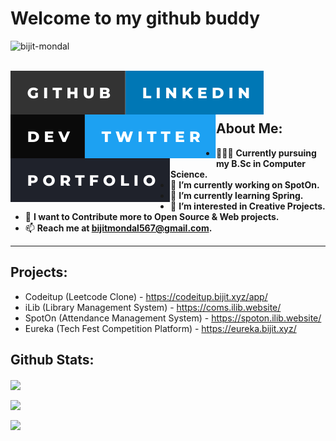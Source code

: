 # Welcome to my github buddy

[<img align="left" src="https://komarev.com/ghpvc/?username=bijit-mondal&label=Profile%20views&color=0e75b6&style=flat" alt="bijit-mondal" />](https://github.com/Bijit-Mondal)<br><br>


[<img align="left" alt="Bijit Mondal | Github" src="./assets/icons/-github.svg" />](https://github.com/Bijit-Mondal)

[<img align="left" alt="Bijit Mondal | Linkedin" src="./assets/icons/-linkedin.svg" />](https://www.linkedin.com/in/bijit-mondal-3b196721b/)

[<img align="left" alt="Bijit Mondal | Dev To" src="./assets/icons/-dev.svg" />](https://dev.to/mkp_bijit)

[<img align="left" alt="Bijit Mondal | Twitter" src="./assets/icons/-twitter.svg" />](https://twitter.com/BijitMondal10)

[<img align="left" alt="Bijit Mondal | Portfolio" src="./assets/icons/-portfolio.svg" />](https://portfolio.bijit.xyz)

<br/>
<br/>
<br/>

## About Me:

-   👨🏻‍🎓 **Currently pursuing my B.Sc in Computer Science.**
-   🔭 **I’m currently working on SpotOn.**
-   🌱 **I’m currently learning Spring.**
-   👯 **I’m interested in Creative Projects.**
-   🥅 **I want to Contribute more to Open Source & Web projects.**
-   📫 **Reach me at [bijitmondal567@gmail.com](mailto:bijitmondal567@gmail.com).**

<hr/>

## Projects:
-  Codeitup (Leetcode Clone) - <a href="https://codeitup.bijit.xyz/app">https://codeitup.bijit.xyz/app/</a>
-  iLib (Library Management System) - <a href="https://coms.ilib.website/">https://coms.ilib.website/</a>
-  SpotOn (Attendance Management System) - <a href="https://spoton.ilib.website/">https://spoton.ilib.website/</a>
-  Eureka (Tech Fest Competition Platform) - <a href="https://eureka.bijit.xyz/">https://eureka.bijit.xyz/</a>

## Github Stats:

[<img align="center" width="500" src="https://github-readme-streak-stats.herokuapp.com/?user=Bijit-Mondal&theme=dracula" />](https://github.com/Bijit-Mondal)

[<img align="center" width="500" src="https://github-readme-stats.vercel.app/api/top-langs?username=bijit-mondal&show_icons=true&locale=en&layout=compact&theme=dracula"/>](https://github.com/Bijit-Mondal)

[<img align="center" width="1000" src="https://github-readme-activity-graph.vercel.app/graph?username=Bijit-Mondal&bg_color=241f31&color=9141ac&line=2ec27e&point=9e4c98&area=true&hide_border=true"/>](https://github.com/Bijit-Mondal)

<!-- [<img align="center" alt="Bijit Mondal | Portfolio" src="github-contribution-grid-snake-dark.svg" />](https://bijit-mondal.github.io/Bijit-Mondal) 
-->
